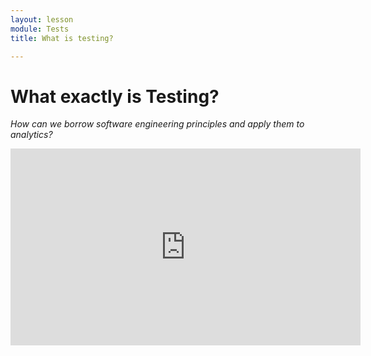 ```yaml
---
layout: lesson
module: Tests
title: What is testing?

---
```


# What exactly is Testing?
_How can we borrow software engineering principles and apply them to analytics?_
<iframe src="https://fast.wistia.net/embed/iframe/paz9tohikt" title="What is Testing? Video" allow="autoplay; fullscreen" allowtransparency="true" frameborder="0" scrolling="no" class="wistia_embed" name="wistia_embed" allowfullscreen msallowfullscreen width="560" height="315"></iframe>
<script src="https://fast.wistia.net/assets/external/E-v1.js" async></script>
